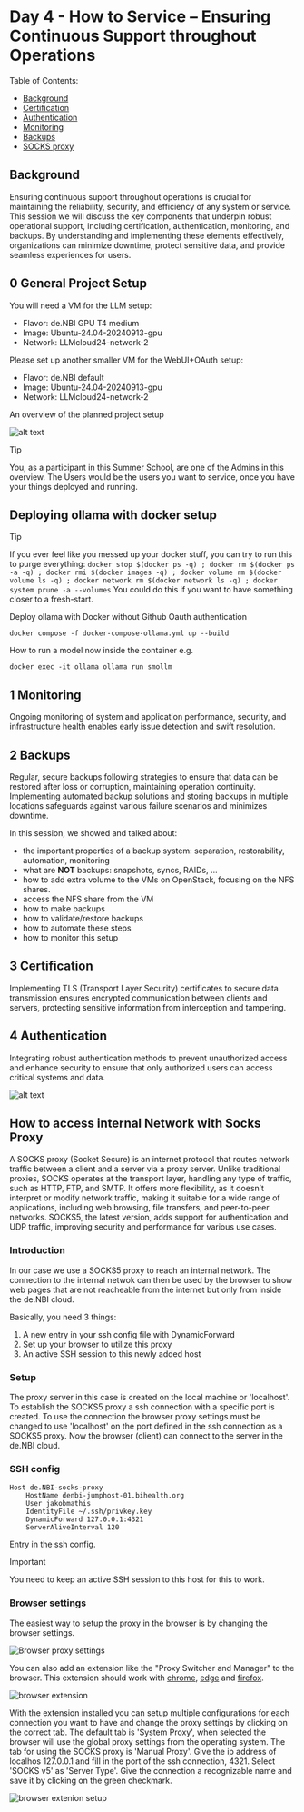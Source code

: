 # Day 4 - How to Service – Ensuring Continuous Support throughout Operations

Table of Contents:

- [Background](#background)
- [Certification](#certification)
- [Authentication](#authentication)
- [Monitoring](#monitoring)
- [Backups](#backups)
- [SOCKS proxy](#socks-proxy)

## Background

Ensuring continuous support throughout operations is crucial for maintaining the reliability, security, and efficiency of any system or service. This session we will discuss the key components that underpin robust operational support, including certification, authentication, monitoring, and backups. By understanding and implementing these elements effectively, organizations can minimize downtime, protect sensitive data, and provide seamless experiences for users.

## 0 General Project Setup

You will need a VM for the LLM setup:
- Flavor: de.NBI GPU T4 medium
- Image: Ubuntu-24.04-20240913-gpu
- Network: LLMcloud24-network-2

Please set up another smaller VM for the WebUI+OAuth setup:
- Flavor: de.NBI default
- Image: Ubuntu-24.04-20240913-gpu
- Network: LLMcloud24-network-2

An overview of the planned project setup

![alt text](images/llmcloud24.png)

>[!TIP]
>You, as a participant in this Summer School, are one of the Admins in this overview. The Users would be the users you want to service, once you have your things deployed and running.

## Deploying ollama with docker setup

>[!TIP]
>If you ever feel like you messed up your docker stuff, you can try to run this to purge everything:
>```docker stop $(docker ps -q) ; docker rm $(docker ps -a -q) ; docker rmi $(docker images -q) ; docker volume rm $(docker volume ls -q) ; docker network rm $(docker network ls -q) ; docker system prune -a --volumes```
>You could do this if you want to have something closer to a fresh-start.

Deploy ollama with Docker without Github Oauth authentication

```
docker compose -f docker-compose-ollama.yml up --build
```

How to run a model now inside the container e.g.
```
docker exec -it ollama ollama run smollm
```

## 1 Monitoring

Ongoing monitoring of system and application performance, security, and infrastructure health enables early issue detection and swift resolution.

## 2 Backups

Regular, secure backups following strategies to ensure that data can be restored after loss or corruption, maintaining operation continuity. Implementing automated backup solutions and storing backups in multiple locations safeguards against various failure scenarios and minimizes downtime.

In this session, we showed and talked about:
 - the important properties of a backup system: separation, restorability, automation, monitoring
 - what are **NOT** backups: snapshots, syncs, RAIDs, ...
 - how to add extra volume to the VMs on OpenStack, focusing on the NFS shares.
 - access the NFS share from the VM
 - how to make backups
 - how to validate/restore backups
 - how to automate these steps
 - how to monitor this setup

## 3 Certification
Implementing TLS (Transport Layer Security) certificates to secure data transmission ensures encrypted communication between clients and servers, protecting sensitive information from interception and tampering.

## 4 Authentication

Integrating robust authentication methods to prevent unauthorized access and enhance security to ensure that only authorized users can access critical systems and data.

![alt text](images/Github-Oauth.png)


## How to access internal Network with Socks Proxy

A SOCKS proxy (Socket Secure) is an internet protocol that routes network traffic between a client and a server via a proxy server. Unlike traditional proxies, SOCKS operates at the transport layer, handling any type of traffic, such as HTTP, FTP, and SMTP. It offers more flexibility, as it doesn’t interpret or modify network traffic, making it suitable for a wide range of applications, including web browsing, file transfers, and peer-to-peer networks. SOCKS5, the latest version, adds support for authentication and UDP traffic, improving security and performance for various use cases.

### Introduction

In our case we use a SOCKS5 proxy to reach an internal network. The connection to the internal netwok can then be used by the browser to show web pages that are not reacheable from the internet but only from inside the de.NBI cloud. 

Basically, you need 3 things:
1. A new entry in your ssh config file with DynamicForward
2. Set up your browser to utilize this proxy
3. An active SSH session to this newly added host

### Setup

The proxy server in this case is created on the local machine or 'localhost'. To establish the SOCKS5 proxy a ssh connection with a specific port is created. To use the connection the browser proxy settings must be changed to use 'localhost' on the port defined in the ssh connection as a SOCKS5 proxy. Now the browser (client) can connect to the server in the de.NBI cloud.

### SSH config

```config
Host de.NBI-socks-proxy
    HostName denbi-jumphost-01.bihealth.org
    User jakobmathis
    IdentityFile ~/.ssh/privkey.key
    DynamicForward 127.0.0.1:4321
    ServerAliveInterval 120
```

Entry in the ssh config.

>[!IMPORTANT]
>You need to keep an active SSH session to this host for this to work.

### Browser settings

The easiest way to setup the proxy in the browser is by changing the browser settings.

![Browser proxy settings](images/browser-socks-proxy.png)

You can also add an extension like the "Proxy Switcher and Manager" to the browser. This extension should work with [chrome](https://chromewebstore.google.com/detail/proxy-switcher-and-manage/onnfghpihccifgojkpnnncpagjcdbjod), [edge](https://microsoftedge.microsoft.com/addons/detail/proxy-switcher-and-manage/gneeeeckemnjlgopgpchamgmfpkglgaj) and [firefox](https://addons.mozilla.org/en-US/firefox/addon/proxy-switcher-and-manager/).

![browser extension](images/proxy_browser_extension.png)

With the extension installed you can setup multiple configurations for each connection you want to have and change the proxy settings by clicking on the correct tab. The default tab is 'System Proxy', when selected the browser will use the global proxy settings from the operating system. The tab for using the SOCKS proxy is 'Manual Proxy'.
Give the ip address of localhos 127.0.0.1 and fill in the port of the ssh connection, 4321. Select 'SOCKS v5' as 'Server Type'. Give the connection a recognizable name and save it by clicking on the green checkmark.

![browser extenion setup](images/proxy_browser_extension_setup.png)
